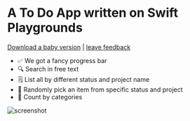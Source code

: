 # A To Do App written on Swift Playgrounds
[Download a baby version](https://www.icloud.com/iclouddrive/0dHEmdsfpNHDPrsro91Am2HMg#SwiftTodo) | [leave feedback](https://github.com/wzhub/wzhub.github.io/discussions)
- ✅ We got a fancy progress bar
- 🔍 Search in free text
- 🗒 List all by different status and project name
- 🥢 Randomly pick an item from specific status and project
- 🧩 Count by categories

![screenshot](https://github.com/wzhub/wzhub.github.io/blob/c11162d4b24b023d74230d74e78049178ea9b58f/main.png)
